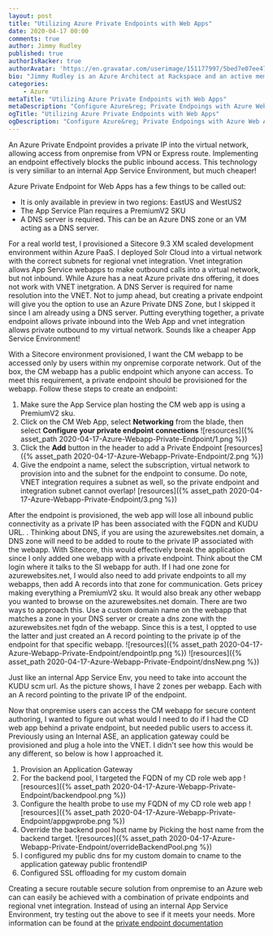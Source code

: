```yaml
---
layout: post
title: "Utilizing Azure Private Endpoints with Web Apps"
date: 2020-04-17 00:00
comments: true
author: Jimmy Rudley
published: true
authorIsRacker: true
authorAvatar: 'https://en.gravatar.com/userimage/151177997/5bed7e07ee47533cbd34b951d463bcb7.jpg'
bio: "Jimmy Rudley is an Azure Architect at Rackspace and an active member of the Azure community. He focuses on solving large and complex architecture and automation problems within Azure."
categories:
    - Azure
metaTitle: "Utilizing Azure Private Endpoints with Web Apps"
metaDescription: "Configure Azure&reg; Private Endpoings with Azure Web Apps."
ogTitle: "Utilizing Azure Private Endpoints with Web Apps"
ogDescription: "Configure Azure&reg; Private Endpoings with Azure Web Apps."
---
```


An Azure Private Endpoint provides a private IP into the virtual network, allowing access from onpremise from VPN or Express route. Implementing an endpoint effectively blocks the public inbound access. This technology is very similiar to an internal App Service Environment, but much cheaper! 

<!-- more -->

Azure Private Endpoint for Web Apps has a few things to be called out:
- It is only available in preview in two regions: EastUS and WestUS2
- The App Service Plan requires a PremiumV2 SKU
- A DNS server is required. This can be an Azure DNS zone or an VM acting as a DNS server. 

For a real world test, I provisioned a Sitecore 9.3 XM scaled development environment within Azure PaaS. I deployed Solr Cloud into a virtual network with the correct subnets for regional vnet integration. Vnet integration allows App Service webapps to make outbound calls into a virtual network, but not inbound. While Azure has a neat Azure private dns offering, it does not work with VNET inetgration. A DNS Server is required for name resolution into the VNET. Not to jump ahead, but creating a private endpoint will give you the option to use an Azure Private DNS Zone, but I skipped it since I am already using a DNS server. Putting everything together, a private endpoint allows private inbound into the Web App and vnet integration allows private outbound to my virtual network. Sounds like a cheaper App Service Environment!

With a Sitecore environment provisioned, I want the CM webapp to be accessed only by users within my onpremise corporate network. Out of the box, the CM webapp has a public endpoint which anyone can access. To meet this requirement, a private endpoint should be provisioned for the webapp. Follow these steps to create an endpoint:

1. Make sure the App Service plan hosting the CM web app is using a PremiumV2 sku.
2. Click on the CM Web App, select **Networking** from the blade, then select **Configure your private endpoint connections** ![resources]({% asset_path 2020-04-17-Azure-Webapp-Private-Endpoint/1.png %})
3. Click the **Add** button in the header to add a Private Endpoint 
[resources]({% asset_path 2020-04-17-Azure-Webapp-Private-Endpoint/2.png %})
4. Give the endpoint a name, select the subscription, virtual network to provision into and the subnet for the endpoint to consume. Do note, VNET integration requires a subnet as well, so the private endpoint and integration subnet cannot overlap!
[resources]({% asset_path 2020-04-17-Azure-Webapp-Private-Endpoint/3.png %})

After the endpoint is provisioned, the web app will lose all inbound public connectivity as a private IP has been associated with the FQDN and KUDU URL. <pic endpointIp.png>. Thinking about DNS, if you are using the azurewebsites.net domain, a DNS zone will need to be added to route to the private IP associated with the webapp. With Sitecore, this would effectively break the application since I only added one webapp with a private endpoint. Think about the CM login where it talks to the SI webapp for auth. If I had one zone for azurewebsites.net, I would also need to add private endpoints to all my webapps, then add A records into that zone for communication. Gets pricey making everything a PremiumV2 sku. It would also break any other webapp you wanted to browse on the azurewebsites.net domain. There are two ways to approach this. Use a custom domain name on the webapp that matches a zone in your DNS server or create a dns zone with the azurewebsites.net fqdn of the webapp. Since this is a test, I oppted to use the latter and just created an A record pointing to the private ip of the endpoint for that specific webapp. 
![resources]({% asset_path 2020-04-17-Azure-Webapp-Private-Endpoint/endpointIp.png %})
![resources]({% asset_path 2020-04-17-Azure-Webapp-Private-Endpoint/dnsNew.png %})
    
Just like an internal App Service Env, you need to take into account the KUDU scm url. As the picture shows, I have 2 zones per webapp. Each with an A record pointing to the private IP of the endpoint. 

Now that onpremise users can access the CM webapp for secure content authoring, I wanted to figure out what would I need to do if I had the CD web app behind a private endpoint, but needed public users to access it. Previously using an Internal ASE, an application gateway could be provisioned and plug a hole into the VNET. I didn't see how this would be any different, so below is how I approached it.

1. Provision an Application Gateway
2. For the backend pool, I targeted the FQDN of my CD role web app
![resources]({% asset_path 2020-04-17-Azure-Webapp-Private-Endpoint/backendpool.png %})
3. Configure the health probe to use my FQDN of my CD role web app
![resources]({% asset_path 2020-04-17-Azure-Webapp-Private-Endpoint/appgwprobe.png %})
4. Override the backend pool host name by Picking the host name from the backend target.
![resources]({% asset_path 2020-04-17-Azure-Webapp-Private-Endpoint/overrideBackendPool.png %})
5. I configured my public dns for my custom domain to cname to the application gateway public frontendIP
6. Configured SSL offloading for my custom domain


Creating a secure routable secure solution from onpremise to an Azure web can can easily be achieved with a combination of private endpoints and regional vnet integration. Instead of using an internal App Service Environment, try testing out the above to see if it meets your needs. More information can be found at the [private endpoint documentation](https://docs.microsoft.com/en-us/azure/private-link/create-private-endpoint-webapp-portal)
   
